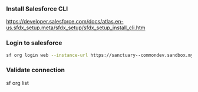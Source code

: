 ### Install Salesforce CLI

https://developer.salesforce.com/docs/atlas.en-us.sfdx_setup.meta/sfdx_setup/sfdx_setup_install_cli.htm

### Login to salesforce

```.bash
sf org login web --instance-url https://sanctuary--commondev.sandbox.my.salesforce.com --alias commondev --set-default
```

### Validate connection

sf org list
